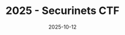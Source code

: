 ---
title: "2025 - Securinets CTF"
description: "CTF Writeups"
date: 2025-10-12
summary: "Solved 1/5 Rev problem"
---